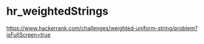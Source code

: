 # hr_weightedStrings
https://www.hackerrank.com/challenges/weighted-uniform-string/problem?isFullScreen=true
